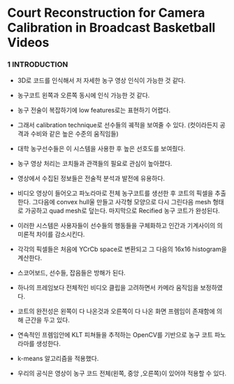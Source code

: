 # Court Reconstruction for Camera Calibration in Broadcast Basketball Videos

### 1 INTRODUCTION

- 3D로 코드를 인식해서 저 자세한 농구 영상 인식이 가능한 것 같다.
- 농구코트 왼쪽과 오른쪽 동시에 인식 가능한 것 같다.
- 농구 전술이 복잡하기에 low features로는 표현하기 어렵다.
- 그래서 calibration technique로 선수들의 궤적을 보여줄 수 있다. (컷이라든지 공격과 수비와 같은 높은 수준의 움직임들)
- 대학 농구선수들은 이 시스템을 사용한 후 높은 선호도를 보여줬다.
- 농구 영상 처리는 코치들과 관객들의 필요로 관심이 높아졌다.
- 영상에서 수집된 정보들은 전술적 분석과 발전에 유용하다.
- 비디오 영상이 들어오고 파노라마로 전체 농구코트를 생선한 후 코트의 픽셀을 추출한다. 그다음에 convex hull울 만들고 사각형 모양으로 다시 그린다음 mesh 형태로 가공하고 quad mesh로 덮는다. 마지막으로 Recified 농구 코트가 완성된다. 
- 이러한 시스템은 사용자들이 선수들의 행동들을 구체화하고 인간과 기계사이의 의미론적 차이를 감소시킨다.
- 각각의 픽셀들은 처음에 YCrCb space로 변환되고 그 다음의 16x16 histogram을 계산한다.
- 스코어보드, 선수들, 잡음들은 방해가 된다.
- 하나의 프레임보다 전체적인 비디오 클립을 고려하면서 카메라 움직임을 보정하였다.
- 코트의 완전성은 왼쪽이 다 나온것과 오른쪽이 다 나온 화면 프렘임이 존재함에 의해 근간을 두고 있다.
- 연속적인 프렘임안에 KLT 피쳐들을 추적하는 OpenCV를 기반으로 농구 코트 파노라마를 생성한다.
- k-means 알고리즘을 적용했다.

- 우리의 공식은 영상이 농구 코드 전체(왼쪽, 중앙 ,오른쪽)이 있어야 적용할 수 있다.
